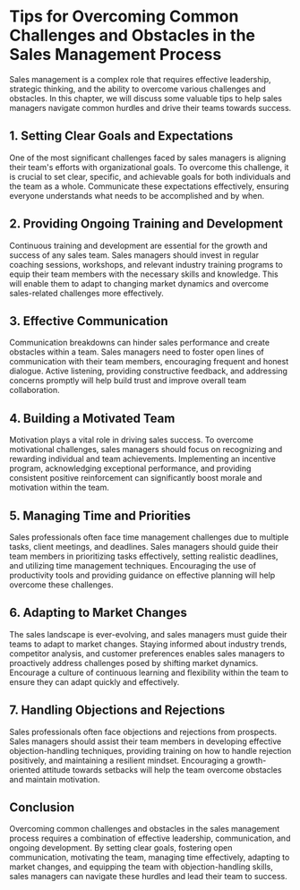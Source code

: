 Tips for Overcoming Common Challenges and Obstacles in the Sales Management Process
============================================================================================

Sales management is a complex role that requires effective leadership, strategic thinking, and the ability to overcome various challenges and obstacles. In this chapter, we will discuss some valuable tips to help sales managers navigate common hurdles and drive their teams towards success.

1\. Setting Clear Goals and Expectations
---------------------------------------

One of the most significant challenges faced by sales managers is aligning their team's efforts with organizational goals. To overcome this challenge, it is crucial to set clear, specific, and achievable goals for both individuals and the team as a whole. Communicate these expectations effectively, ensuring everyone understands what needs to be accomplished and by when.

2\. Providing Ongoing Training and Development
---------------------------------------------

Continuous training and development are essential for the growth and success of any sales team. Sales managers should invest in regular coaching sessions, workshops, and relevant industry training programs to equip their team members with the necessary skills and knowledge. This will enable them to adapt to changing market dynamics and overcome sales-related challenges more effectively.

3\. Effective Communication
--------------------------

Communication breakdowns can hinder sales performance and create obstacles within a team. Sales managers need to foster open lines of communication with their team members, encouraging frequent and honest dialogue. Active listening, providing constructive feedback, and addressing concerns promptly will help build trust and improve overall team collaboration.

4\. Building a Motivated Team
----------------------------

Motivation plays a vital role in driving sales success. To overcome motivational challenges, sales managers should focus on recognizing and rewarding individual and team achievements. Implementing an incentive program, acknowledging exceptional performance, and providing consistent positive reinforcement can significantly boost morale and motivation within the team.

5\. Managing Time and Priorities
-------------------------------

Sales professionals often face time management challenges due to multiple tasks, client meetings, and deadlines. Sales managers should guide their team members in prioritizing tasks effectively, setting realistic deadlines, and utilizing time management techniques. Encouraging the use of productivity tools and providing guidance on effective planning will help overcome these challenges.

6\. Adapting to Market Changes
-----------------------------

The sales landscape is ever-evolving, and sales managers must guide their teams to adapt to market changes. Staying informed about industry trends, competitor analysis, and customer preferences enables sales managers to proactively address challenges posed by shifting market dynamics. Encourage a culture of continuous learning and flexibility within the team to ensure they can adapt quickly and effectively.

7\. Handling Objections and Rejections
-------------------------------------

Sales professionals often face objections and rejections from prospects. Sales managers should assist their team members in developing effective objection-handling techniques, providing training on how to handle rejection positively, and maintaining a resilient mindset. Encouraging a growth-oriented attitude towards setbacks will help the team overcome obstacles and maintain motivation.

Conclusion
----------

Overcoming common challenges and obstacles in the sales management process requires a combination of effective leadership, communication, and ongoing development. By setting clear goals, fostering open communication, motivating the team, managing time effectively, adapting to market changes, and equipping the team with objection-handling skills, sales managers can navigate these hurdles and lead their team to success.
